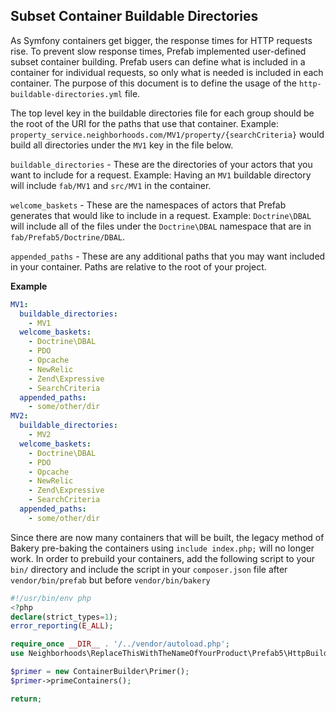 ## Subset Container Buildable Directories

As Symfony containers get bigger, the response times for HTTP requests rise.  To prevent slow response times, Prefab implemented user-defined subset container building. Prefab users can define what is included in a container for individual requests, so only what is needed is included in each container. The purpose of this document is to define the usage of the `http-buildable-directories.yml` file.

The top level key in the buildable directories file for each group should be the root of the URI for the paths that use that container. Example: `property_service.neighborhoods.com/MV1/property/{searchCriteria}` would build all directories under the `MV1` key in the file below.

`buildable_directories` - These are the directories of your actors that you want to include for a request. Example: Having an `MV1` buildable directory will include `fab/MV1` and `src/MV1` in the container.

`welcome_baskets` - These are the namespaces of actors that Prefab generates that would like to include in a request. Example: `Doctrine\DBAL` will include all of the files under the `Doctrine\DBAL` namespace that are in `fab/Prefab5/Doctrine/DBAL`.

`appended_paths` - These are any additional paths that you may want included in your container. Paths are relative to the root of your project. 

**Example**
```yaml
MV1:
  buildable_directories:
    - MV1
  welcome_baskets:
    - Doctrine\DBAL
    - PDO
    - Opcache
    - NewRelic
    - Zend\Expressive
    - SearchCriteria
  appended_paths:
    - some/other/dir
MV2:
  buildable_directories:
    - MV2
  welcome_baskets:
    - Doctrine\DBAL
    - PDO
    - Opcache
    - NewRelic
    - Zend\Expressive
    - SearchCriteria
  appended_paths:
    - some/other/dir

```

Since there are now many containers that will be built, the legacy method of Bakery pre-baking the containers using `include index.php;` will no longer work. In order to prebuild your containers, add the following script to your `bin/` directory and include the script in your `composer.json` file after `vendor/bin/prefab` but before `vendor/bin/bakery`

``` php
#!/usr/bin/env php
<?php
declare(strict_types=1);
error_reporting(E_ALL);

require_once __DIR__ . '/../vendor/autoload.php';
use Neighborhoods\ReplaceThisWithTheNameOfYourProduct\Prefab5\HttpBuildableDirectoryMap\ContainerBuilder;

$primer = new ContainerBuilder\Primer();
$primer->primeContainers();

return;

```
